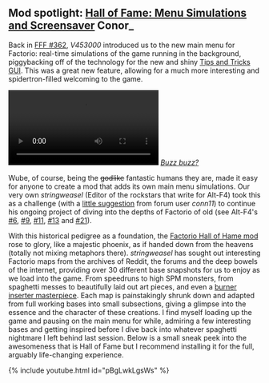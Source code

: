 ## Mod spotlight: [Hall of Fame: Menu Simulations and Screensaver](https://mods.factorio.com/mod/HallOfFame) <author>Conor_</author>

Back in [FFF #362](https://factorio.com/blog/post/fff-362), *V453000* introduced us to the new main menu for Factorio: real-time simulations of the game running in the background, piggybacking off of the technology for the new and shiny [Tips and Tricks GUI](https://www.factorio.com/blog/post/fff-361). This was a great new feature, allowing for a much more interesting and spidertron-filled welcoming to the game.

![New Factorio menu simulations](media/menu-sim.mp4)
*[Buzz buzz?](https://mods.factorio.com/mod/bumble-bots)*

Wube, of course, being the ~~godlike~~ fantastic humans they are, made it easy for anyone to create a mod that adds its own main menu simulations. Our very own *stringweasel* (Editor of the rockstars that write for Alt-F4) took this as a challenge (with a [little suggestion](https://forums.factorio.com/viewtopic.php?p=520268#p520268) from forum user *conn11*) to continue his ongoing project of diving into the depths of Factorio of old (see Alt-F4's [#6](https://alt-f4.blog/ALTF4-6/#nauvis-archives-how-far-weve-come-stringweasel), [#9](https://alt-f4.blog/ALTF4-9/#nauvis-archives-factorio-jargon-stringweasel), [#11](https://alt-f4.blog/ALTF4-11/#nauvis-archives-outdated-techniques-stringweasel), [#13](https://alt-f4.blog/ALTF4-13/#nauvis-archives-one-rocket-defence-per-minute-stringweasel) and [#21](https://alt-f4.blog/ALTF4-21/#nauvis-archives-from-mod-to-vanilla-stringweasel)).

With this historical pedigree as a foundation, the [Factorio Hall of Hame mod](https://mods.factorio.com/mod/HallOfFame) rose to glory, like a majestic phoenix, as if handed down from the heavens (totally not mixing metaphors there). *stringweasel* has sought out interesting Factorio maps from the archives of Reddit, the forums and the deep bowels of the internet, providing over 30 different base snapshots for us to enjoy as we load into the game. From speedruns to high SPM monsters, from spaghetti messes to beautifully laid out art pieces, and even a [burner inserter masterpiece](https://alt-f4.blog/ALTF4-8/#i-love-factorio-because-of-burner-inserters-goose). Each map is painstakingly shrunk down and adapted from full working bases into small subsections, giving a glimpse into the essence and the character of these creations. I find myself loading up the game and pausing on the main menu for while, admiring a few interesting bases and getting inspired before I dive back into whatever spaghetti nightmare I left behind last session. Below is a small sneak peek into the awesomeness that is Hall of Fame but I recommend installing it for the full, arguably life-changing experience.

{% include youtube.html id="pBgLwkLgsWs" %}
